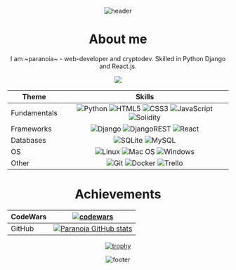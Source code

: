 <div align="center">

![header](https://capsule-render.vercel.app/api?type=waving&color=FFFFFF&height=250&section=header&text=You%20know%20me%20as&fontAlign=35&fontAlignY=35&fontSize=60&fontColor=212529&animation=fadeIn&desc=paranoia&descAlign=75&descAlignY=55&descSize=60)
</div>
<div align="justify">

<div align="center">

# About me

I am ~paranoia~ - web-developer and cryptodev. Skilled in Python Django and React.js. 

![](https://komarev.com/ghpvc/?username=is-paranoia)
  
</div>

<div align="center">

| Theme | Skills |
| ------------- |:-------------:|
| Fundamentals      | ![Python](https://img.shields.io/badge/python-3670A0?style=for-the-badge&logo=python&logoColor=ffdd54) ![HTML5](https://img.shields.io/badge/html5-%23E34F26.svg?style=for-the-badge&logo=html5&logoColor=white) ![CSS3](https://img.shields.io/badge/css3-%231572B6.svg?style=for-the-badge&logo=css3&logoColor=white) ![JavaScript](https://img.shields.io/badge/javascript-%23323330.svg?style=for-the-badge&logo=javascript&logoColor=%23F7DF1E) ![Solidity](https://img.shields.io/badge/Solidity-%23363636.svg?style=for-the-badge&logo=solidity&logoColor=white) |
| Frameworks      | ![Django](https://img.shields.io/badge/django-%23092E20.svg?style=for-the-badge&logo=django&logoColor=white)   ![DjangoREST](https://img.shields.io/badge/DJANGO-REST-ff1709?style=for-the-badge&logo=django&logoColor=white&color=ff1709&labelColor=gray) ![React](https://img.shields.io/badge/react-%2320232a.svg?style=for-the-badge&logo=react&logoColor=%2361DAFB) |
| Databases | ![SQLite](https://img.shields.io/badge/sqlite-%2307405e.svg?style=for-the-badge&logo=sqlite&logoColor=white) ![MySQL](https://img.shields.io/badge/mysql-%2300f.svg?style=for-the-badge&logo=mysql&logoColor=white) |
| OS | ![Linux](https://img.shields.io/badge/Linux-FCC624?style=for-the-badge&logo=linux&logoColor=black) ![Mac OS](https://img.shields.io/badge/mac%20os-000000?style=for-the-badge&logo=macos&logoColor=F0F0F0) ![Windows](https://img.shields.io/badge/Windows-0078D6?style=for-the-badge&logo=windows&logoColor=white) |
| Other | ![Git](https://img.shields.io/badge/git-%23F05033.svg?style=for-the-badge&logo=git&logoColor=white) ![Docker](https://img.shields.io/badge/docker-%230db7ed.svg?style=for-the-badge&logo=docker&logoColor=white)  ![Trello](https://img.shields.io/badge/Trello-%23026AA7.svg?style=for-the-badge&logo=Trello&logoColor=white) |

# Achievements

| CodeWars | [![codewars](https://www.codewars.com/users/is-paranoia/badges/large)](https://www.codewars.com/users/is-paranoia) |
| ------------- |:-------------:|
| GitHub | [![Paranoia GitHub stats](https://github-readme-stats.vercel.app/api?username=is-paranoia&theme=graywhite)](https://github.com/is-paranoia/github-readme-stats) |

[![trophy](https://github-profile-trophy.vercel.app/?username=is-paranoia&theme=darkhub)](https://github.com/ryo-ma/github-profile-trophy)


![footer](https://capsule-render.vercel.app/api?type=waving&section=footer&color=FFFFFF&height=200&text=Thanks%20for%20your%20attention!&fontAlign=50&fontAlignY=70&fontSize=48&fontColor=212529&animation=fadeIn)

</div>
